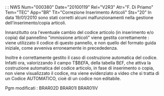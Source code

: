  :  : NWS Num="000380" Date="20100119" Rel="V2R3" Atr="F. Di Priamo" Tem="TEC" App="BR" Tit="Correzione Inserimento Articoli" Sts="20"
In data 19/01/2010 sono stati corretti alcuni malfunzionamenti nella gestione dell'inserimento/copia
articoli.

Innanzitutto ora l'eventuale cambio del codice articolo (in inserimento e/o copia) dal pannellino "immissione articoli" viene gestita correttamente :  viene utilizzato il codice di questo pannello, e
non quello del formato guida iniziale, come avveniva erroneamente in precededenza.

Inoltre è correttamente gestito il caso di costruzione automatica del codice.
Infatti ora, valorizzando il campo T$B£FA, della tabella B£F, che attiva la costruzione automatica
del codice articolo, in fase di inserimento o copia, non viene visualizzato il codice, ma viene evidenziato a video che si tratta di un Codice AUTOMATICO, cioè di un codice non editabile.

Pgm modificati : 
BRAR02D
BRAR01I
BRAR01IV
